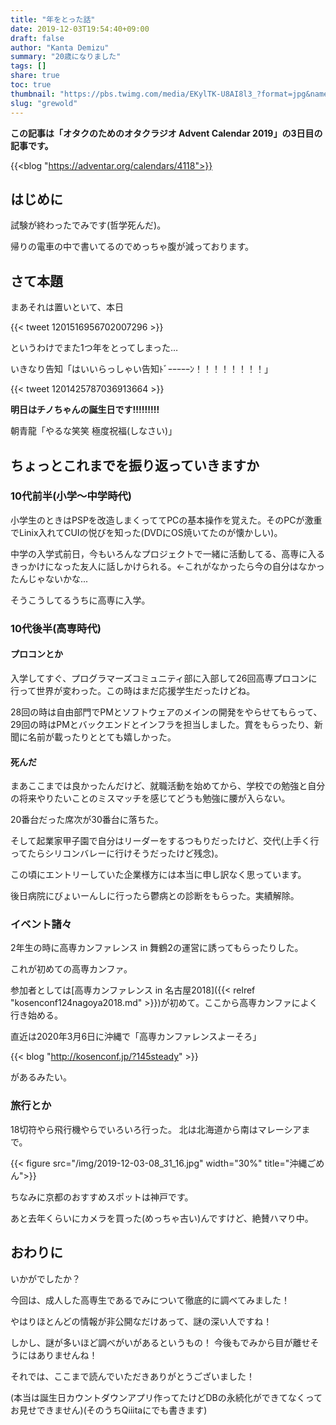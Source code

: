 ```yaml
---
title: "年をとった話"
date: 2019-12-03T19:54:40+09:00
draft: false
author: "Kanta Demizu"
summary: "20歳になりました"
tags: []
share: true
toc: true
thumbnail: "https://pbs.twimg.com/media/EKylTK-U8AI8l3_?format=jpg&name=large"
slug: "grewold"
---
```


**この記事は「オタクのためのオタクラジオ Advent Calendar 2019」の3日目の記事です。**

{{<blog "https://adventar.org/calendars/4118">}}

## はじめに

試験が終わったでみです(哲学死んだ)。

帰りの電車の中で書いてるのでめっちゃ腹が減っております。

## さて本題

まあそれは置いといて、本日

{{< tweet 1201516956702007296 >}}

というわけでまた1つ年をとってしまった…

いきなり告知「はいいらっしゃい告知ﾄﾞｰｰｰｰｰﾝ！！！！！！！！」

{{< tweet 1201425787036913664 >}}

**明日はチノちゃんの誕生日です!!!!!!!!!**

朝青龍「やるな笑笑 極度祝福(しなさい)」

## ちょっとこれまでを振り返っていきますか

### 10代前半(小学〜中学時代)

小学生のときはPSPを改造しまくっててPCの基本操作を覚えた。そのPCが激重でLinix入れてCUIの悦びを知った(DVDにOS焼いてたのが懐かしい)。

中学の入学式前日，今もいろんなプロジェクトで一緒に活動してる、高専に入るきっかけになった友人に話しかけられる。←これがなかったら今の自分はなかったんじゃないかな...

そうこうしてるうちに高専に入学。

### 10代後半(高専時代)

#### プロコンとか

入学してすぐ、プログラマーズコミュニティ部に入部して26回高専プロコンに行って世界が変わった。この時はまだ応援学生だったけどね。

28回の時は自由部門でPMとソフトウェアのメインの開発をやらせてもらって、29回の時はPMとバックエンドとインフラを担当しました。賞をもらったり、新聞に名前が載ったりととても嬉しかった。

#### 死んだ

まあここまでは良かったんだけど、就職活動を始めてから、学校での勉強と自分の将来やりたいことのミスマッチを感じてどうも勉強に腰が入らない。

20番台だった席次が30番台に落ちた。

そして起業家甲子園で自分はリーダーをするつもりだったけど、交代(上手く行ってたらシリコンバレーに行けそうだったけど残念)。

この頃にエントリーしていた企業様方には本当に申し訳なく思っています。

後日病院にびょいーんしに行ったら鬱病との診断をもらった。実績解除。

### イベント諸々

2年生の時に高専カンファレンス in 舞鶴2の運営に誘ってもらったりした。

これが初めての高専カンファ。

参加者としては[高専カンファレンス in 名古屋2018]({{< relref "kosenconf124nagoya2018.md" >}})が初めて。ここから高専カンファによく行き始める。

直近は2020年3月6日に沖縄で「高専カンファレンスよーそろ」

{{< blog "http://kosenconf.jp/?145steady" >}}

があるみたい。

### 旅行とか

18切符やら飛行機やらでいろいろ行った。
北は北海道から南はマレーシアまで。

{{< figure src="/img/2019-12-03-08_31_16.jpg" width="30%"  title="沖縄ごめん">}}

ちなみに京都のおすすめスポットは神戸です。

あと去年くらいにカメラを買った(めっちゃ古い)んですけど、絶賛ハマり中。

## おわりに

いかがでしたか？

今回は、成人した高専生であるでみについて徹底的に調べてみました！

やはりほとんどの情報が非公開なだけあって、謎の深い人ですね！

しかし、謎が多いほど調べがいがあるというもの！
今後もでみから目が離せそうにはありませんね！

それでは、ここまで読んでいただきありがとうございました！

(本当は誕生日カウントダウンアプリ作ってたけどDBの永続化ができてなくってお見せできません)(そのうちQiiitaにでも書きます)
